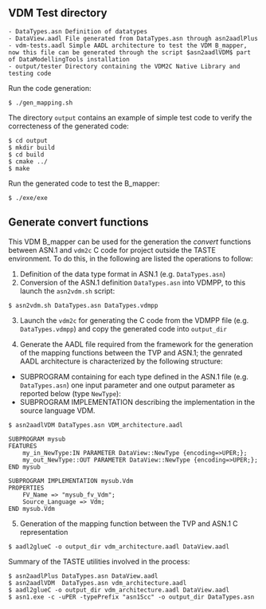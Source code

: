VDM Test directory
------------------

    - DataTypes.asn Definition of datatypes
    - DataView.aadl File generated from DataTypes.asn through asn2aadlPlus
    - vdm-tests.aadl Simple AADL architecture to test the VDM B_mapper, now this file can be generated through the script $asn2aadlVDM$ part of DataModellingTools installation
    - output/tester Directory containing the VDM2C Native Library and testing code


Run the code generation:

`$ ./gen_mapping.sh`

The directory `output` contains an example of simple test code to verify the correcteness of the generated code:

```
$ cd output 
$ mkdir build  
$ cd build  
$ cmake ../  
$ make  
```

Run the generated code to test the B_mapper:

`$ ./exe/exe`  

Generate convert functions
--------------------------

This VDM B_mapper can be used for the generation the *convert* functions between ASN.1 and `vdm2c` C code for project outside the TASTE environment. To do this, in the following are listed the operations to follow:

1. Definition of the data type format in ASN.1 (e.g. `DataTypes.asn`)
2. Conversion of the ASN.1 definition `DataTypes.asn` into VDMPP, to this launch the `asn2vdm.sh` script:

`$ asn2vdm.sh DataTypes.asn DataTypes.vdmpp`

3. Launch the `vdm2c` for generating the C code from the VDMPP file (e.g. `DataTypes.vdmpp`) and copy the generated code into `output_dir`

4. Generate the AADL file required from the framework for the generation of the mapping functions between the TVP and ASN.1;
the genrated AADL architecture is characterized by the following structure: 
  - SUBPROGRAM containing for each type defined in the ASN.1 file (e.g. `DataTypes.asn`) one input parameter and one output parameter as reported below (type `NewType`):
  - SUBPROGRAM IMPLEMENTATION describing the implementation in the source language VDM.

`$ asn2aadlVDM DataTypes.asn VDM_architecture.aadl`


```
SUBPROGRAM mysub
FEATURES
    my_in_NewType:IN PARAMETER DataView::NewType {encoding=>UPER;};
    my_out_NewType::OUT PARAMETER DataView::NewType {encoding=>UPER;};
END mysub

SUBPROGRAM IMPLEMENTATION mysub.Vdm
PROPERTIES
    FV_Name => "mysub_fv_Vdm";
    Source_Language => Vdm;
END mysub.Vdm
```

5. Generation of the mapping function between the TVP and ASN.1 C representation

`$ aadl2glueC -o output_dir vdm_architecture.aadl DataView.aadl`

Summary of the TASTE utilities involved in the process:
```
$ asn2aadlPlus DataTypes.asn DataView.aadl
$ asn2aadlVDM  DataTypes.asn vdm_architecture.aadl
$ aadl2glueC -o output_dir vdm_architecture.aadl DataView.aadl
$ asn1.exe -c -uPER -typePrefix "asn1Scc" -o output_dir DataTypes.asn
```
